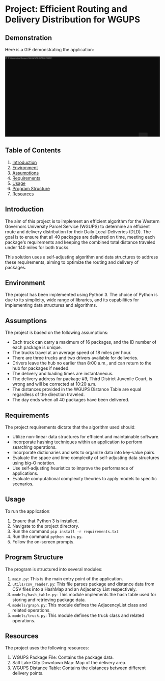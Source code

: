 # Project: Efficient Routing and Delivery Distribution for WGUPS

## Demonstration

Here is a GIF demonstrating the application:

![](https://raw.githubusercontent.com/EricJamesCrow/UPS-Routing-Program-University-Project/main/screenshots/project_demo.gif)

## Table of Contents

1. [Introduction](#Introduction)
2. [Environment](#Environment)
3. [Assumptions](#Assumptions)
4. [Requirements](#Requirements)
5. [Usage](#Usage)
6. [Program Structure](#Program-Structure)
7. [Resources](#Resources)

## Introduction
The aim of this project is to implement an efficient algorithm for the Western Governors University Parcel Service (WGUPS) to determine an efficient route and delivery distribution for their Daily Local Deliveries (DLD). The goal is to ensure that all 40 packages are delivered on time, meeting each package's requirements and keeping the combined total distance traveled under 140 miles for both trucks.

This solution uses a self-adjusting algorithm and data structures to address these requirements, aiming to optimize the routing and delivery of packages.

## Environment
The project has been implemented using Python 3. The choice of Python is due to its simplicity, wide range of libraries, and its capabilities for implementing data structures and algorithms.

## Assumptions
The project is based on the following assumptions:

* Each truck can carry a maximum of 16 packages, and the ID number of each package is unique.
* The trucks travel at an average speed of 18 miles per hour.
* There are three trucks and two drivers available for deliveries.
* Drivers leave the hub no earlier than 8:00 a.m., and can return to the hub for packages if needed.
* The delivery and loading times are instantaneous.
* The delivery address for package #9, Third District Juvenile Court, is wrong and will be corrected at 10:20 a.m.
* The distances provided in the WGUPS Distance Table are equal regardless of the direction traveled.
* The day ends when all 40 packages have been delivered.

## Requirements
The project requirements dictate that the algorithm used should:

* Utilize non-linear data structures for efficient and maintainable software.
* Incorporate hashing techniques within an application to perform searching operations.
* Incorporate dictionaries and sets to organize data into key-value pairs.
* Evaluate the space and time complexity of self-adjusting data structures using big-O notation.
* Use self-adjusting heuristics to improve the performance of applications.
* Evaluate computational complexity theories to apply models to specific scenarios.

## Usage
To run the application:

1. Ensure that Python 3 is installed.
2. Navigate to the project directory.
3. Run the command `pip install -r requirements.txt`
4. Run the command `python main.py`.
5. Follow the on-screen prompts.

## Program Structure
The program is structured into several modules:

1. `main.py`: This is the main entry point of the application.
2. `utils/csv_reader.py`: This file parses package and distance data from CSV files into a HashMap and an Adjacency List respectively.
3. `models/hash_table.py`: This module implements the hash table used for storing and retrieving package data.
4. `models/graph.py`: This module defines the AdjacencyList class and related operations.
5. `models/truck.py`: This module defines the truck class and related operations.

## Resources
The project uses the following resources:

1. WGUPS Package File: Contains the package data.
2. Salt Lake City Downtown Map: Map of the delivery area.
3. WGUPS Distance Table: Contains the distances between different delivery points.
